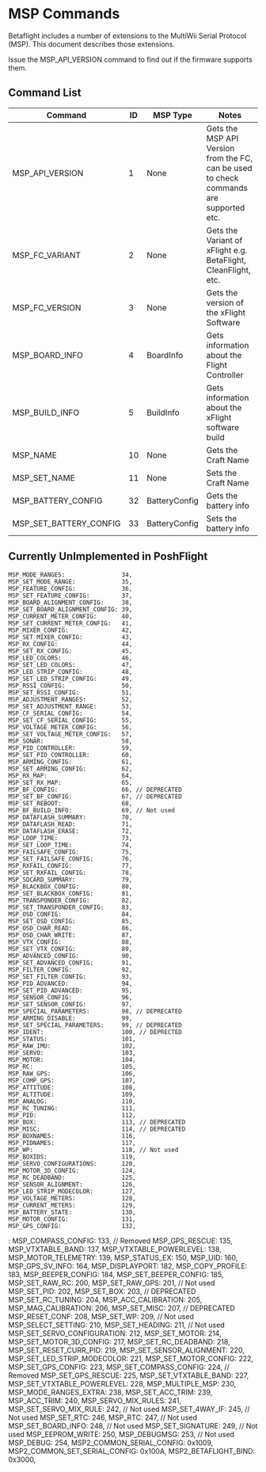 # MSP Commands

Betaflight includes a number of extensions to the MultiWii Serial Protocol (MSP). This document describes
those extensions.

Issue the MSP_API_VERSION command to find out if the firmware supports them.

## Command List

| Command | ID | MSP Type | Notes |
|------|------|------|-------|
| MSP_API_VERSION | 1 | None | Gets the MSP API Version from the FC, can be used to check commands are supported etc. |
| MSP_FC_VARIANT | 2 | None | Gets the Variant of xFlight e.g. BetaFlight, CleanFlight, etc. |
| MSP_FC_VERSION | 3 | None | Gets the version of the xFlight Software |
| MSP_BOARD_INFO | 4 | BoardInfo | Gets information about the Flight Controller |
| MSP_BUILD_INFO | 5 | BuildInfo | Gets information about the xFlight software build |
| MSP_NAME | 10 | None | Gets the Craft Name |
| MSP_SET_NAME | 11 | None | Sets the Craft Name |
| MSP_BATTERY_CONFIG | 32 | BatteryConfig | Gets the battery info |
| MSP_SET_BATTERY_CONFIG | 33 | BatteryConfig | Sets the battery info |

## Currently UnImplemented in PoshFlight

    MSP_MODE_RANGES:                34,
    MSP_SET_MODE_RANGE:             35,
    MSP_FEATURE_CONFIG:             36,
    MSP_SET_FEATURE_CONFIG:         37,
    MSP_BOARD_ALIGNMENT_CONFIG:     38,
    MSP_SET_BOARD_ALIGNMENT_CONFIG: 39,
    MSP_CURRENT_METER_CONFIG:       40,
    MSP_SET_CURRENT_METER_CONFIG:   41,
    MSP_MIXER_CONFIG:               42,
    MSP_SET_MIXER_CONFIG:           43,
    MSP_RX_CONFIG:                  44,
    MSP_SET_RX_CONFIG:              45,
    MSP_LED_COLORS:                 46,
    MSP_SET_LED_COLORS:             47,
    MSP_LED_STRIP_CONFIG:           48,
    MSP_SET_LED_STRIP_CONFIG:       49,
    MSP_RSSI_CONFIG:                50,
    MSP_SET_RSSI_CONFIG:            51,
    MSP_ADJUSTMENT_RANGES:          52,
    MSP_SET_ADJUSTMENT_RANGE:       53,
    MSP_CF_SERIAL_CONFIG:           54,
    MSP_SET_CF_SERIAL_CONFIG:       55,
    MSP_VOLTAGE_METER_CONFIG:       56,
    MSP_SET_VOLTAGE_METER_CONFIG:   57,
    MSP_SONAR:                      58,
    MSP_PID_CONTROLLER:             59,
    MSP_SET_PID_CONTROLLER:         60,
    MSP_ARMING_CONFIG:              61,
    MSP_SET_ARMING_CONFIG:          62,
    MSP_RX_MAP:                     64,
    MSP_SET_RX_MAP:                 65,
    MSP_BF_CONFIG:                  66, // DEPRECATED
    MSP_SET_BF_CONFIG:              67, // DEPRECATED
    MSP_SET_REBOOT:                 68,
    MSP_BF_BUILD_INFO:              69, // Not used
    MSP_DATAFLASH_SUMMARY:          70,
    MSP_DATAFLASH_READ:             71,
    MSP_DATAFLASH_ERASE:            72,
    MSP_LOOP_TIME:                  73,
    MSP_SET_LOOP_TIME:              74,
    MSP_FAILSAFE_CONFIG:            75,
    MSP_SET_FAILSAFE_CONFIG:        76,
    MSP_RXFAIL_CONFIG:              77,
    MSP_SET_RXFAIL_CONFIG:          78,
    MSP_SDCARD_SUMMARY:             79,
    MSP_BLACKBOX_CONFIG:            80,
    MSP_SET_BLACKBOX_CONFIG:        81,
    MSP_TRANSPONDER_CONFIG:         82,
    MSP_SET_TRANSPONDER_CONFIG:     83,
    MSP_OSD_CONFIG:                 84,
    MSP_SET_OSD_CONFIG:             85,
    MSP_OSD_CHAR_READ:              86,
    MSP_OSD_CHAR_WRITE:             87,
    MSP_VTX_CONFIG:                 88,
    MSP_SET_VTX_CONFIG:             89,
    MSP_ADVANCED_CONFIG:            90,
    MSP_SET_ADVANCED_CONFIG:        91,
    MSP_FILTER_CONFIG:              92,
    MSP_SET_FILTER_CONFIG:          93,
    MSP_PID_ADVANCED:               94,
    MSP_SET_PID_ADVANCED:           95,
    MSP_SENSOR_CONFIG:              96,
    MSP_SET_SENSOR_CONFIG:          97,
    MSP_SPECIAL_PARAMETERS:         98, // DEPRECATED
    MSP_ARMING_DISABLE:             99,
    MSP_SET_SPECIAL_PARAMETERS:     99, // DEPRECATED
    MSP_IDENT:                      100, // DEPRECTED
    MSP_STATUS:                     101,
    MSP_RAW_IMU:                    102,
    MSP_SERVO:                      103,
    MSP_MOTOR:                      104,
    MSP_RC:                         105,
    MSP_RAW_GPS:                    106,
    MSP_COMP_GPS:                   107,
    MSP_ATTITUDE:                   108,
    MSP_ALTITUDE:                   109,
    MSP_ANALOG:                     110,
    MSP_RC_TUNING:                  111,
    MSP_PID:                        112,
    MSP_BOX:                        113, // DEPRECATED 
    MSP_MISC:                       114, // DEPRECATED
    MSP_BOXNAMES:                   116,
    MSP_PIDNAMES:                   117,
    MSP_WP:                         118, // Not used
    MSP_BOXIDS:                     119,
    MSP_SERVO_CONFIGURATIONS:       120,
    MSP_MOTOR_3D_CONFIG:            124,
    MSP_RC_DEADBAND:                125,
    MSP_SENSOR_ALIGNMENT:           126,
    MSP_LED_STRIP_MODECOLOR:        127,
    MSP_VOLTAGE_METERS:             128,
    MSP_CURRENT_METERS:             129,
    MSP_BATTERY_STATE:              130,
    MSP_MOTOR_CONFIG:               131,
    MSP_GPS_CONFIG:                 132,
:   MSP_COMPASS_CONFIG:             133, // Removed
    MSP_GPS_RESCUE:                 135,
    MSP_VTXTABLE_BAND:              137,
    MSP_VTXTABLE_POWERLEVEL:        138,
    MSP_MOTOR_TELEMETRY:            139,
    MSP_STATUS_EX:                  150,
    MSP_UID:                        160,
    MSP_GPS_SV_INFO:                164,
    MSP_DISPLAYPORT:                182,
    MSP_COPY_PROFILE:               183,
    MSP_BEEPER_CONFIG:              184,
    MSP_SET_BEEPER_CONFIG:          185,
    MSP_SET_RAW_RC:                 200,
    MSP_SET_RAW_GPS:                201, // Not used
    MSP_SET_PID:                    202,
    MSP_SET_BOX:                    203, // DEPRECATED
    MSP_SET_RC_TUNING:              204,
    MSP_ACC_CALIBRATION:            205,
    MSP_MAG_CALIBRATION:            206,
    MSP_SET_MISC:                   207, // DEPRECATED
    MSP_RESET_CONF:                 208,
    MSP_SET_WP:                     209, // Not used
    MSP_SELECT_SETTING:             210,
    MSP_SET_HEADING:                211, // Not used
    MSP_SET_SERVO_CONFIGURATION:    212,
    MSP_SET_MOTOR:                  214,
    MSP_SET_MOTOR_3D_CONFIG:        217,
    MSP_SET_RC_DEADBAND:            218,
    MSP_SET_RESET_CURR_PID:         219,
    MSP_SET_SENSOR_ALIGNMENT:       220,
    MSP_SET_LED_STRIP_MODECOLOR:    221,
    MSP_SET_MOTOR_CONFIG:           222,
    MSP_SET_GPS_CONFIG:             223,
    MSP_SET_COMPASS_CONFIG:         224, // Removed
    MSP_SET_GPS_RESCUE:             225,
    MSP_SET_VTXTABLE_BAND:          227,
    MSP_SET_VTXTABLE_POWERLEVEL:    228,
    MSP_MULTIPLE_MSP:               230,
    MSP_MODE_RANGES_EXTRA:          238,
    MSP_SET_ACC_TRIM:               239,
    MSP_ACC_TRIM:                   240,
    MSP_SERVO_MIX_RULES:            241,
    MSP_SET_SERVO_MIX_RULE:         242, // Not used
    MSP_SET_4WAY_IF:                245, // Not used
    MSP_SET_RTC:                    246,
    MSP_RTC:                        247, // Not used
    MSP_SET_BOARD_INFO:             248, // Not used
    MSP_SET_SIGNATURE:              249, // Not used
    MSP_EEPROM_WRITE:               250,
    MSP_DEBUGMSG:                   253, // Not used
    MSP_DEBUG:                      254,
    MSP2_COMMON_SERIAL_CONFIG:      0x1009,
    MSP2_COMMON_SET_SERIAL_CONFIG:  0x100A,
    MSP2_BETAFLIGHT_BIND:           0x3000,
